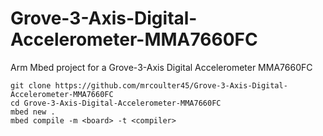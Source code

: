 # Grove-3-Axis-Digital-Accelerometer-MMA7660FC
Arm Mbed project for a Grove-3-Axis Digital Accelerometer MMA7660FC
```
git clone https://github.com/mrcoulter45/Grove-3-Axis-Digital-Accelerometer-MMA7660FC
cd Grove-3-Axis-Digital-Accelerometer-MMA7660FC
mbed new .
mbed compile -m <board> -t <compiler>
```
